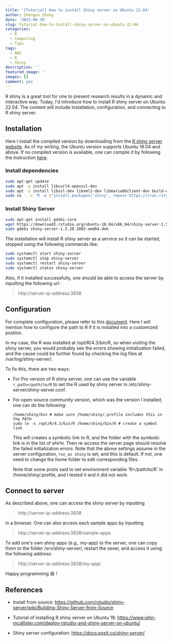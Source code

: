 ```yaml
---
title: '[Tutorial] How to install Shiny server on Ubuntu 22.04'
author: Zhenguo Zhang
date: '2023-06-30'
slug: tutorial-how-to-install-shiny-server-on-ubuntu-22-04
categories:
  - R
  - Computing
  - Tips
tags:
  - AWS
  - R
  - Shiny
description: ''
featured_image: ''
images: []
comment: yes
---
```


R shiny is a great tool for one to present research results in a dynamic and
interactive way. Today, I'd introduce how to install R shiny server on Ubuntu
22.04. The content will include installation, configuration, and connecting to
R shiny server.

## Installation

Here I install the compiled version by downloading from the 
[R shiny server website](https://posit.co/download/shiny-server/).
As of my writing, the Ubuntu version supports Ubuntu 18.04 and above.
If no compiled version is available, one can compile it by following the
instruction [here](https://github.com/rstudio/shiny-server/wiki/Building-Shiny-Server-from-Source).

### Install dependencies

```bash
sudo apt-get update
sudo apt -y install libcurl4-openssl-dev
sudo apt -y install libssl-dev libxml2-dev libmariadbclient-dev build-essential libcurl4-gnutls-dev
sudo su - -c "R -e \"install.packages('shiny', repos='https://cran.rstudio.com/')\""
```

### Install Shiny Server

```bash
sudo apt-get install gdebi-core
wget https://download3.rstudio.org/ubuntu-18.04/x86_64/shiny-server-1.5.20.1002-amd64.deb
sudo gdebi shiny-server-1.5.20.1002-amd64.deb
```

The installation will install R shiny server as a service so it can be started, stopped
using the following commands like:

```bash
sudo systemctl start shiny-server
sudo systemctl stop shiny-server
sudo systemctl restart shiny-server
sudo systemctl status shiny-server
```

Also, if it installed successfully, one should be able to access the server
by inputting the following url:

> http://server-ip-address:3838


## Configuration

For complete configuration, please refer to this [document](https://docs.posit.co/shiny-server/).
Here I will mention how to configure the path to R if it is installed into a customized postion.

In my case, the R was installed at /opt/R/4.3/bin/R, so when visiting the shiny server,
you would probably see the errors showing initialization failed, and the cause could
be further found by checking the log files at /var/log/shiny-server/.

To fix this, there are two ways:

- For Pro version of R shiny server, one can use the variable `r_path=/path/to/R`
  to set the R used by shiny server in /etc/shiny-server/shiny-server.conf.

- For open-source community version, which was the version I installed, one can do
  the following:
  
  ```
  /home/shiny/bin # make sure /home/shiny/.profile includes this in the PATH
  sudo ln -s /opt/R/4.3/bin/R /home/shiny/bin/R # create a symbol link
  ```
  
  This will creates a symbolic link to R, and the folder with the symbolic link
  is in the list of `$PATH`.
  Then re-access the server page should resolve the failed initialization errors.
  Note that the above settings assume in the server configuration, `run_as shiny`
  is set, and this is default. If not, one need to change the home folder to
  edit corresponding files.
  
  Note that some posts said to set environment variable 'R=/path/to/R' in
  /home/shiny/.profile, and I tested it and it did not work.


## Connect to server

As described above, one can access the shiny server by inputting

> http://server-ip-address:3838

in a browser. One can also access each sample apps by inputting

> http://server-ip-address:3838/sample-apps

To add one's own shiny apps (e.g., my-app) to the server, one can copy them
to the folder /srv/shiny-server/, restart the sever, and access it using the following
address:

> http://server-ip-address:3838/my-app/


Happy programming :smile: !

## References

- Install from source: https://github.com/rstudio/shiny-server/wiki/Building-Shiny-Server-from-Source

- Tutorial of installing R shiny server on Ubuntu 18: https://www.john-mcallister.com/deploy-rstudio-and-shiny-server-on-ubuntu/

- Shiny server configuration: https://docs.posit.co/shiny-server/
